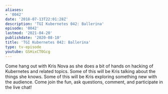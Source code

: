 ```yaml
---
aliases:
- '0042'
date: '2018-07-13T22:01:28Z'
description: 'TGI Kubernetes 042: Ballerina'
episode: '0042'
lastmod: '2021-04-20'
publishdate: '2020-08-10'
title: 'TGI Kubernetes 042: Ballerina'
type: tv-episode
youtube: GSHixCT0Gcg
---
```


Come hang out with Kris Nova as she does a bit of hands on hacking of Kubernetes and related topics. Some of this will be Kris talking about the things she knows. Some of this will be Kris exploring something new with the audience. Come join the fun, ask questions, comment, and participate in the live chat!